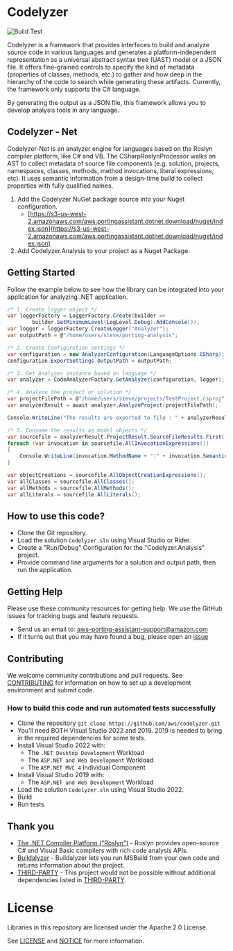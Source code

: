 # Codelyzer
![Build Test](https://github.com/aws/codelyzer/workflows/Build%20Test/badge.svg)

Codelyzer is a framework that provides interfaces to build and analyze source code in various languages and generates a platform-independent representation as a universal abstract syntax tree (UAST) model or a JSON file. It offers fine-grained controls to specify the kind of metadata (properties of classes, methods, etc.) to gather and how deep in the hierarchy of the code to search while generating these artifacts. Currently, the framework only supports the C# language.

By generating the output as a JSON file, this framework allows you to develop analysis tools in any language.

## Codelyzer - Net

Codelyzer-Net is an analyzer engine for languages based on the Roslyn compiler platform, like C# and VB. The CSharpRoslynProcessor walks an AST to collect metadata of source file components (e.g. solution, projects, namespaces, classes, methods, method invocations, literal expressions, etc). It uses semantic information from a design-time build to collect properties with fully qualified names.

1. Add the Codelyzer NuGet package source into your Nuget configuration. 
   * [https://s3-us-west-2.amazonaws.com/aws.portingassistant.dotnet.download/nuget/index.json](https://s3-us-west-2.amazonaws.com/aws.portingassistant.dotnet.download/nuget/index.json)
2. Add Codelyzer.Analysis to your project as a Nuget Package.

## Getting Started

Follow the example below to see how the library can be integrated into your application for analyzing .NET application.

```csharp
/* 1. Create logger object */
var loggerFactory = LoggerFactory.Create(builder => 
        builder.SetMinimumLevel(LogLevel.Debug).AddConsole());
var logger = loggerFactory.CreateLogger("Analyzer");
var outputPath = @"/home/users/steve/porting-analysis";

/* 2. Create Configuration settings */
var configuration = new AnalyzerConfiguration(LanguageOptions.CSharp);
configuration.ExportSettings.OutputPath = outputPath;

/* 3. Get Analyzer instance based on language */
var analyzer = CodeAnalyzerFactory.GetAnalyzer(configuration, logger);

/* 4. Analyze the project or solution */
var projectFilePath = @"/home/users/steve/projects/TestProject.csproj";
var analyzerResult = await analyzer.AnalyzeProject(projectFilePath);

Console.WriteLine("The results are exported to file : " + analyzerResult.OutputJsonFilePath);

/* 5. Consume the results as model objects */
var sourcefile = analyzerResult.ProjectResult.SourceFileResults.First();
foreach (var invocation in sourcefile.AllInvocationExpressions())
{
    Console.WriteLine(invocation.MethodName + ":" + invocation.SemanticMethodSignature);
}

var objectCreations = sourcefile.AllObjectCreationExpressions();
var allClasses = sourcefile.AllClasses();
var allMethods = sourcefile.AllMethods();
var allLiterals = sourcefile.AllLiterals();
```

## How to use this code?
* Clone the Git repository.
* Load the solution `Codelyzer.sln` using Visual Studio or Rider. 
* Create a "Run/Debug" Configuration for the "Codelyzer.Analysis" project.
* Provide command line arguments for a solution and output path, then run the application.

## Getting Help

Please use these community resources for getting help. We use the GitHub issues
for tracking bugs and feature requests.

* Send us an email to: aws-porting-assistant-support@amazon.com
* If it turns out that you may have found a bug,
  please open an [issue](https://github.com/aws/codelyzer/issues/new)
  
## Contributing

We welcome community contributions and pull requests. See
[CONTRIBUTING](./CONTRIBUTING.md) for information on how to set up a development
environment and submit code.

### How to build this code and run automated tests successfully
* Clone the repository `git clone https://github.com/aws/codelyzer.git`
* You'll need BOTH Visual Studio 2022 and 2019. 2019 is needed to bring in the required dependencies for some tests.
* Install Visual Studio 2022 with:
  * The `.NET Desktop Development` Workload
  * The `ASP.NET and Web Development` Workload
  * The `ASP.NET MVC 4` Individual Component
* Install Visual Studio 2019 with:
  * The `ASP.NET and Web Development` Workload
* Load the solution `Codelyzer.sln` using Visual Studio 2022. 
* Build
* Run tests

## Thank you
* [The .NET Compiler Platform ("Roslyn")](https://github.com/dotnet/roslyn) - Roslyn provides open-source C# and Visual Basic compilers with rich code analysis APIs.   
* [Buildalyzer](https://github.com/daveaglick/Buildalyzer) - Buildalyzer lets you run MSBuild from your own code and returns information about the project.  
* [THIRD-PARTY](./THIRD-PARTY) - This project would not be possible without additional dependencies listed in [THIRD-PARTY](./THIRD-PARTY).
  
# License

Libraries in this repository are licensed under the Apache 2.0 License.

See [LICENSE](./LICENSE) and [NOTICE](./NOTICE) for more information.    



